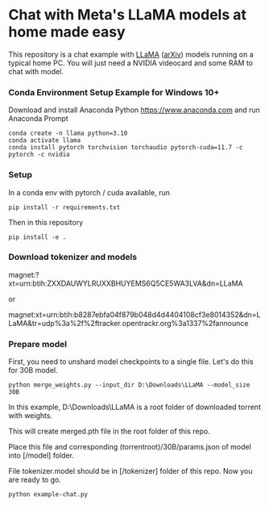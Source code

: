 # Chat with Meta's LLaMA models at home made easy

This repository is a chat example with [LLaMA](https://ai.facebook.com/blog/large-language-model-llama-meta-ai/) ([arXiv](https://arxiv.org/abs/2302.13971v1)) models running on a typical home PC. You will just need a NVIDIA videocard and some RAM to chat with model.

### Conda Environment Setup Example for Windows 10+
Download and install Anaconda Python https://www.anaconda.com and run Anaconda Prompt
```
conda create -n llama python=3.10
conda activate llama
conda install pytorch torchvision torchaudio pytorch-cuda=11.7 -c pytorch -c nvidia
```

### Setup
In a conda env with pytorch / cuda available, run
```
pip install -r requirements.txt
```
Then in this repository
```
pip install -e .
```

### Download tokenizer and models
magnet:?xt=urn:btih:ZXXDAUWYLRUXXBHUYEMS6Q5CE5WA3LVA&dn=LLaMA

or

magnet:xt=urn:btih:b8287ebfa04f879b048d4d4404108cf3e8014352&dn=LLaMA&tr=udp%3a%2f%2ftracker.opentrackr.org%3a1337%2fannounce

### Prepare model

First, you need to unshard model checkpoints to a single file. Let's do this for 30B model.

```
python merge_weights.py --input_dir D:\Downloads\LLaMA --model_size 30B
```

In this example, D:\Downloads\LLaMA is a root folder of downloaded torrent with weights.

This will create merged.pth file in the root folder of this repo.

Place this file and corresponding (torrentroot)/30B/params.json of model into [/model] folder.

File tokenizer.model should be in [/tokenizer] folder of this repo. Now you are ready to go.

```
python example-chat.py
```
